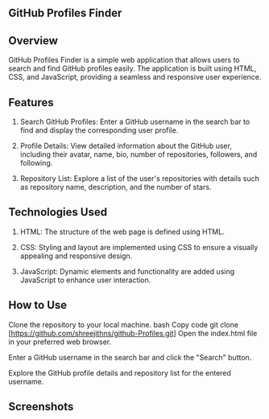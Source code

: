 ## GitHub Profiles Finder
## Overview
GitHub Profiles Finder is a simple web application that allows users to search and find GitHub profiles easily. The application is built using HTML, CSS, and JavaScript, providing a seamless and responsive user experience.

## Features
1. Search GitHub Profiles: Enter a GitHub username in the search bar to find and display the corresponding user profile.

2. Profile Details: View detailed information about the GitHub user, including their avatar, name, bio, number of repositories, followers, and following.

3. Repository List: Explore a list of the user's repositories with details such as repository name, description, and the number of stars.

## Technologies Used
1. HTML: The structure of the web page is defined using HTML.

2. CSS: Styling and layout are implemented using CSS to ensure a visually appealing and responsive design.

3. JavaScript: Dynamic elements and functionality are added using JavaScript to enhance user interaction.

## How to Use
Clone the repository to your local machine.
bash
Copy code
git clone [https://github.com/shreejithns/github-Profiles.git]
Open the index.html file in your preferred web browser.

Enter a GitHub username in the search bar and click the "Search" button.

Explore the GitHub profile details and repository list for the entered username.

## Screenshots
